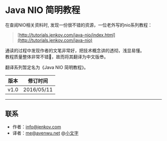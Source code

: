# Java NIO 简明教程
在查阅NIO相关资料时, 发现一份很不错的资源，一位老外写的nio系列教程：
> [http://tutorials.jenkov.com/java-nio/index.html](http://tutorials.jenkov.com/java-nio)

通读的过程中发现作者的文笔非常好，把技术概念讲的透彻，浅显易懂。  
教程质量整体非常不错🎉，故而将其翻译为中文版😎。  

翻译系列暂定名为《Java NIO 简明教程》。


版本 | 修订时间
------------ | -------------
v1.0 | 2016/05/11

---
## 联系

* 作者：<info@jenkov.com>
* 译者：<me@avenwu.net> @[小文字](https://github.com/avenwu)

